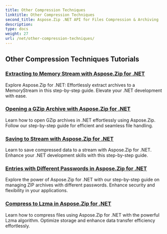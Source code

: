 ```yaml
---
title: Other Compression Techniques
linktitle: Other Compression Techniques
second_title: Aspose.Zip .NET API for Files Compression & Archiving
description: 
type: docs
weight: 27
url: /net/other-compression-techniques/
---
```


## Other Compression Techniques Tutorials
### [Extracting to Memory Stream with Aspose.Zip for .NET](./extract-to-memory-stream/)
Explore Aspose.Zip for .NET: Effortlessly extract archives to a MemoryStream in this step-by-step guide. Elevate your .NET development with ease.
### [Opening a GZip Archive with Aspose.Zip for .NET](./open-gzip-archive/)
Learn how to open GZip archives in .NET effortlessly using Aspose.Zip. Follow our step-by-step guide for efficient and seamless file handling.
### [Saving to Stream with Aspose.Zip for .NET](./save-to-stream/)
Learn to save compressed data to a stream with Aspose.Zip for .NET. Enhance your .NET development skills with this step-by-step guide.
### [Entries with Different Passwords in Aspose.Zip for .NET](./entries-with-different-passwords/)
Explore the power of Aspose.Zip for .NET with our step-by-step guide on managing ZIP archives with different passwords. Enhance security and flexibility in your applications. 
### [Compress to Lzma in Aspose.Zip for .NET](./compress-to-lzma/)
Learn how to compress files using Aspose.Zip for .NET with the powerful Lzma algorithm. Optimize storage and enhance data transfer efficiency effortlessly.